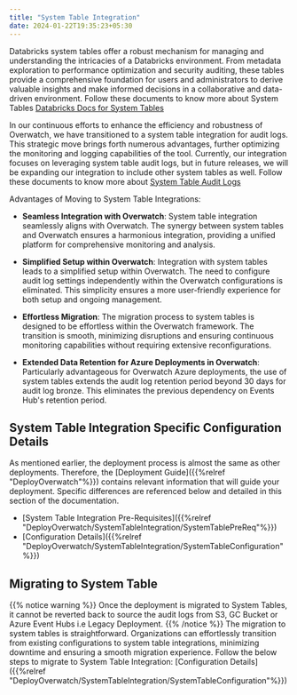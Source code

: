 ```yaml
---
title: "System Table Integration"
date: 2024-01-22T19:35:23+05:30
---
```


Databricks system tables offer a robust mechanism for managing and understanding the intricacies of a Databricks 
environment. From metadata exploration to performance optimization and security auditing, these tables provide a 
comprehensive foundation for users and administrators to derive valuable insights and make informed decisions in a 
collaborative and data-driven environment. Follow these documents to know more about System Tables 
[Databricks Docs for System Tables](https://docs.databricks.com/en/administration-guide/system-tables/index.html)

In our continuous efforts to enhance the efficiency and robustness of Overwatch, we have transitioned to a 
system table integration for audit logs. This strategic move brings forth numerous advantages, further optimizing the 
monitoring and logging capabilities of the tool. Currently, our integration focuses on leveraging system table 
audit logs, but in future releases, we will be expanding our integration to include other system tables as well. Follow 
these documents to know more about 
[System Table Audit Logs](https://docs.databricks.com/en/administration-guide/system-tables/audit-logs.html)

Advantages of Moving to System Table Integrations: 

* **Seamless Integration with Overwatch**:
System table integration seamlessly aligns with Overwatch.
The synergy between system tables and Overwatch ensures a harmonious integration, providing a unified platform for 
comprehensive monitoring and analysis.

* **Simplified Setup within Overwatch**:
Integration with system tables leads to a simplified setup within Overwatch. The need to configure audit log settings 
independently within the Overwatch configurations is eliminated. This simplicity ensures a more user-friendly experience
for both setup and ongoing management. 

* **Effortless Migration**:
The migration process to system tables is designed to be effortless within the Overwatch framework. 
The transition is smooth, minimizing disruptions and ensuring continuous monitoring capabilities 
without requiring extensive reconfigurations.

* **Extended Data Retention for Azure Deployments in Overwatch**:
Particularly advantageous for Overwatch Azure deployments, the use of system tables extends the 
audit log retention period beyond 30 days for audit log bronze. This eliminates the previous dependency on Events Hub's
retention period.

## System Table Integration Specific Configuration Details
As mentioned earlier, the deployment process is almost the same as other deployments. Therefore, the
[Deployment Guide]({{%relref "DeployOverwatch"%}}) contains relevant information that will guide your deployment. 
Specific differences are referenced below and detailed in this section of the documentation.

* [System Table Integration Pre-Requisites]({{%relref "DeployOverwatch/SystemTableIntegration/SystemTablePreReq"%}})
* [Configuration Details]({{%relref "DeployOverwatch/SystemTableIntegration/SystemTableConfiguration"%}})

## Migrating to System Table

{{% notice warning %}}
Once the deployment is migrated to System Tables, it cannot be reverted back to source the audit logs from S3, GC Bucket
or Azure Event Hubs i.e Legacy Deployment.
{{% /notice %}}
The migration to system tables is straightforward. Organizations can effortlessly transition from existing 
configurations to system table integrations, minimizing downtime and ensuring a smooth migration experience.
Follow the below steps to migrate to System Table Integration: 
[Configuration Details]({{%relref "DeployOverwatch/SystemTableIntegration/SystemTableConfiguration"%}})

[//]: # (## Fetching data from Multi Account System Table  )

[//]: # ()
[//]: # (With the integration of System Table in Overwatch, fetching system table data from multiple different accounts )

[//]: # (becomes easy, enabling seamless multi-account deployments. This setup requires minimal adjustments in )

[//]: # (configuration and additional infrastructure setup in the workspaces of other accounts.)

[//]: # (Follow the link to configure )

[//]: # ([Multi Account System Table Integration]&#40;{{%relref "DeployOverwatch/SystemTableIntegration/SystemTableConfiguration"%}}/#ConfigurationChangesRequiredForMultiAccountSystemTableIntegration&#41;)
